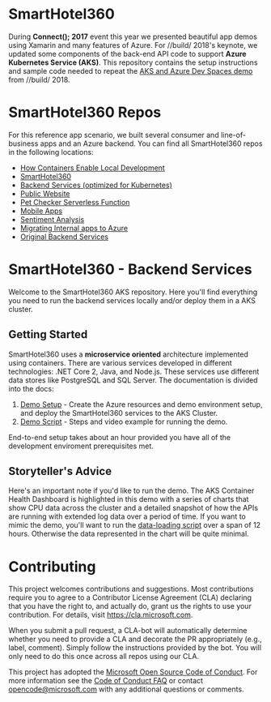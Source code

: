 # SmartHotel360
During **Connect(); 2017** event this year we presented beautiful app demos using Xamarin and many features of Azure. For //build/ 2018's keynote, we updated some components of the back-end API code to support **Azure Kubernetes Service (AKS)**. This repository contains the setup instructions and sample code needed to repeat the [AKS and Azure Dev Spaces demo](https://www.youtube.com/watch?v=rd0Rd8w3FZ0&feature=youtu.be&t=8890) from //build/ 2018. 

# SmartHotel360 Repos
For this reference app scenario, we built several consumer and line-of-business apps and an Azure backend. You can find all SmartHotel360 repos in the following locations:

* [How Containers Enable Local Development](https://github.com/microsoft/SmartHotel360-ContainersForLocalDev)
* [SmartHotel360 ](https://github.com/Microsoft/SmartHotel360)
* [Backend Services (optimized for Kubernetes)](https://github.com/Microsoft/SmartHotel360-AKS-DevSpaces-Demo)
* [Public Website](https://github.com/Microsoft/SmartHotel360-public-web)
* [Pet Checker Serverless Function](https://github.com/Microsoft/SmartHotel360-PetCheckerFunction)
* [Mobile Apps](https://github.com/Microsoft/SmartHotel360-mobile-desktop-apps)
* [Sentiment Analysis](https://github.com/Microsoft/SmartHotel360-Sentiment-Analysis-App)
* [Migrating Internal apps to Azure](https://github.com/Microsoft/SmartHotel360-internal-booking-apps)
* [Original Backend Services](https://github.com/Microsoft/SmartHotel360-Azure-backend)

# SmartHotel360 - Backend Services

Welcome to the SmartHotel360 AKS repository. Here you'll find everything you need to run the backend services locally and/or deploy them in a AKS cluster.

## Getting Started

SmartHotel360 uses a **microservice oriented** architecture implemented using containers. There are various services developed in different technologies: .NET Core 2, Java, and Node.js. These services use different data stores like PostgreSQL and SQL Server. The documentation is divided into the docs:

1. [Demo Setup](docs/01-setup.md) - Create the Azure resources and demo environment setup, and deploy the SmartHotel360 services to the AKS Cluster.
1. [Demo Script](docs/02-script.md) - Steps and video example for running the demo.

End-to-end setup takes about an hour provided you have all of the development enviroment prerequisites met. 

## Storyteller's Advice
Here's an important note if you'd like to run the demo. 
The AKS Container Health Dashboard is highlighted in this demo with a series of charts that show CPU data across the cluster and a detailed snapshot of how the APIs are running with extended log data over a period of time. If you want to mimic the demo, you'll want to run the [data-loading script](docs/03-preload.md) over a span of 12 hours. Otherwise the data represented in the chart will be quite minimal. 

# Contributing

This project welcomes contributions and suggestions.  Most contributions require you to agree to a Contributor License Agreement (CLA) declaring that you have the right to, and actually do, grant us the rights to use your contribution. For details, visit https://cla.microsoft.com.

When you submit a pull request, a CLA-bot will automatically determine whether you need to provide a CLA and decorate the PR appropriately (e.g., label, comment). Simply follow the instructions provided by the bot. You will only need to do this once across all repos using our CLA.

This project has adopted the [Microsoft Open Source Code of Conduct](https://opensource.microsoft.com/codeofconduct/).
For more information see the [Code of Conduct FAQ](https://opensource.microsoft.com/codeofconduct/faq/) or contact [opencode@microsoft.com](mailto:opencode@microsoft.com) with any additional questions or comments.
